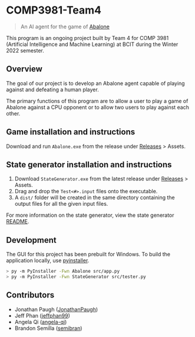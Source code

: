 # COMP3981-Team4
> An AI agent for the game of [Abalone](https://en.wikipedia.org/wiki/Abalone_(board_game))

This program is an ongoing project built by Team 4 for COMP 3981 (Artificial Intelligence and Machine Learning) at BCIT during the Winter 2022 semester.

## Overview
The goal of our project is to develop an Abalone agent capable of playing against and defeating a human player.

The primary functions of this program are to allow a user to play a game of Abalone against a CPU opponent or to allow two users to play against each other.

## Game installation and instructions
Download and run `Abalone.exe` from the release under [Releases](https://github.com/JonathanPaugh/COMP3981-Team4/releases) > Assets.

## State generator installation and instructions
1. Download `StateGenerator.exe` from the latest release under [Releases](https://github.com/JonathanPaugh/COMP3981-Team4/releases) > Assets.
2. Drag and drop the `Test<#>.input` files onto the executable.
3. A `dist/` folder will be created in the same directory containing the output files for all the given input files.

For more information on the state generator, view the state generator [README](https://github.com/JonathanPaugh/COMP3981-Team4/tree/main/parse/README.md).

## Development
The GUI for this project has been prebuilt for Windows. To build the application locally, use [pyinstaller](https://pypi.org/project/pyinstaller/).
```sh
> py -m PyInstaller -Fwn Abalone src/app.py
> py -m PyInstaller -Fwn StateGenerator src/tester.py
```

## Contributors
- Jonathan Paugh ([JonathanPaugh](https://github.com/JonathanPaugh))
- Jeff Phan ([jeffphan99](https://github.com/jeffphan99))
- Angela Qi ([angela-qi](https://github.com/angela-qi))
- Brandon Semilla ([semibran](https://github.com/semibran))

